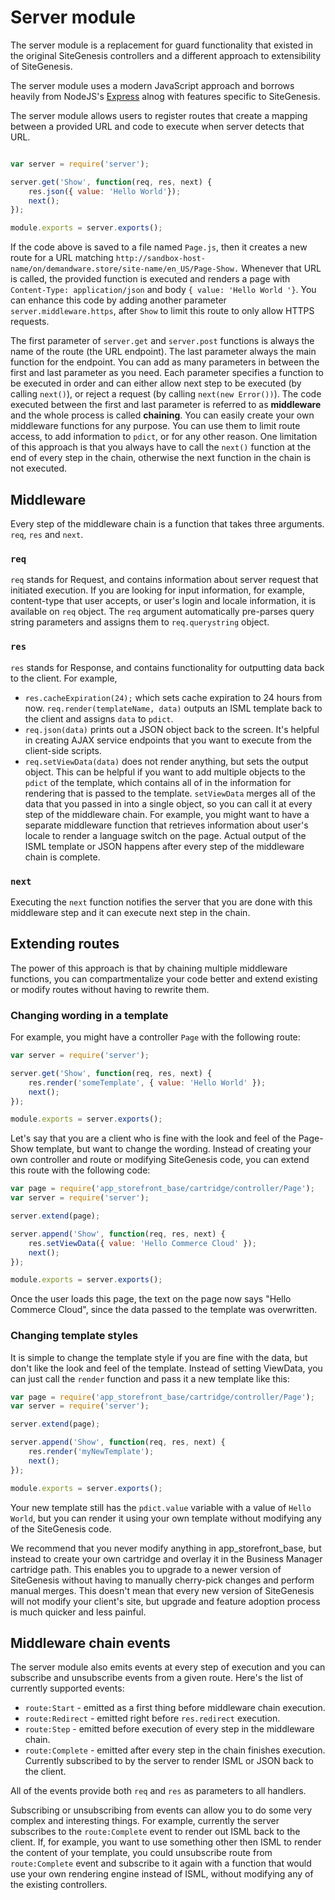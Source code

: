 # Server module

The server module is a replacement for guard functionality that existed in the original SiteGenesis controllers and a different approach to extensibility of SiteGenesis.

The server module uses a modern JavaScript approach and borrows heavily from NodeJS's [Express](http://expressjs.com/) alnog with features specific to SiteGenesis.

The server module allows users to register routes that create a mapping between a provided URL and code to execute when server detects that URL.

```js

var server = require('server');

server.get('Show', function(req, res, next) {
    res.json({ value: 'Hello World'});
    next();
});

module.exports = server.exports();

```

If the code above is saved to a file named `Page.js`, then it creates a new route for a URL matching `http://sandbox-host-name/on/demandware.store/site-name/en_US/Page-Show.` Whenever that URL is called, the provided function is executed and renders a page with `Content-Type: application/json` and body `{ value: 'Hello World '}`. You can enhance this code by adding another parameter `server.middleware.https`, after `Show` to limit this route to only allow HTTPS requests.

The first parameter of `server.get` and `server.post` functions is always the name of the route (the URL endpoint). The last parameter always the main function for the endpoint. You can add as many parameters in between the first and last parameter as you need. Each parameter specifies a function to be executed in order and can either allow next step to be executed (by calling `next()`), or reject a request (by calling `next(new Error())`).
The code executed between the first and last parameter is referred to as **middleware** and the whole process is called **chaining**. You can easily create your own middleware functions for any purpose. You can use them to limit route access, to add information to `pdict`, or for any other reason. One limitation of this approach is that you always have to call the `next()` function at the end of every step in the chain, otherwise the next function in the chain is not executed.

## Middleware

Every step of the middleware chain is a function that takes three arguments. `req`, `res` and `next`.

### `req`

`req` stands for Request, and contains information about server request that initiated execution. If you are looking for input information, for example, content-type that user accepts, or user's login and locale information, it is available on `req` object. The `req` argument automatically pre-parses query string parameters and assigns them to `req.querystring` object.

### `res`

`res` stands for Response, and contains functionality for outputting data back to the client. For example,

* `res.cacheExpiration(24);` which sets cache expiration to 24 hours from now. `req.render(templateName, data)` outputs an ISML template back to the client and assigns `data` to `pdict`.
* `req.json(data)` prints out a JSON object back to the screen. It's helpful in creating AJAX service endpoints that you want to execute from the client-side scripts.
* `req.setViewData(data)` does not render anything, but sets the output object. This can be helpful if you want to add multiple objects to the `pdict` of the template, which contains all of in the information for rendering that is passed to the template. `setViewData` merges all of the data that you passed in into a single object, so you can call it at every step of the middleware chain. For example, you might want to have a separate middleware function that retrieves information about user's locale to render a language switch on the page. Actual output of the ISML template or JSON happens after every step of the middleware chain is complete.

### `next`

Executing the `next` function notifies the server that you are done with this middleware step and it can execute next step in the chain.

## Extending routes

The power of this approach is that by chaining multiple middleware functions, you can compartmentalize your code better and extend existing or modify routes without having to rewrite them.

### Changing wording in a template
For example, you might have a controller `Page` with the following route:

```js
var server = require('server');

server.get('Show', function(req, res, next) {
    res.render('someTemplate', { value: 'Hello World' });
    next();
});

module.exports = server.exports();
```

Let's say that you are a client who is fine with the look and feel of the Page-Show template, but want to change the wording. Instead of creating your own controller and route or modifying SiteGenesis code, you can extend this route with the following code:

```js
var page = require('app_storefront_base/cartridge/controller/Page');
var server = require('server');

server.extend(page);

server.append('Show', function(req, res, next) {
    res.setViewData({ value: 'Hello Commerce Cloud' });
    next();
});

module.exports = server.exports();
```

Once the user loads this page, the text on the page now says "Hello Commerce Cloud", since the data passed to the template was overwritten.

### Changing template styles
It is simple to change the template style if you are fine with the data, but don't like the look and feel of the template. Instead of setting ViewData, you can just call the `render` function and pass it a new template like this:

```js
var page = require('app_storefront_base/cartridge/controller/Page');
var server = require('server');

server.extend(page);

server.append('Show', function(req, res, next) {
    res.render('myNewTemplate');
    next();
});

module.exports = server.exports();
```

Your new template still has the `pdict.value` variable with a value of `Hello World`, but you can render it using your own template without modifying any of the SiteGenesis code.

We recommend that you never modify anything in app_storefront_base, but instead to create your own cartridge and overlay it in the Business Manager cartridge path. This enables you to upgrade to a newer version of SiteGenesis without having to manually cherry-pick changes and perform manual merges. This doesn't mean that every new version of SiteGenesis will not modify your client's site, but upgrade and feature adoption process is much quicker and less painful.

## Middleware chain events

The server module also emits events at every step of execution and you can subscribe and unsubscribe events from a given route. Here's the list of currently supported events:

* `route:Start` - emitted as a first thing before middleware chain execution.
* `route:Redirect` - emitted right before `res.redirect` execution.
* `route:Step` - emitted before execution of every step in the middleware chain.
* `route:Complete` - emitted after every step in the chain finishes execution. Currently subscribed to by the server to render ISML or JSON back to the client.

All of the events provide both `req` and `res` as parameters to all handlers.

Subscribing or unsubscribing from events can allow you to do some very complex and interesting things. For example, currently the server subscribes to the `route:Complete` event to render out ISML back to the client. If, for example, you want to use something other then ISML to render the content of your template, you could unsubscribe route from `route:Complete` event and subscribe to it again with a function that would use your own rendering engine instead of ISML, without modifying any of the existing controllers.
